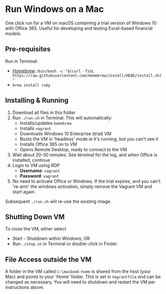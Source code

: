 # Run Windows on a Mac

One click run for a VM on macOS containing a trial version of Windows 10 with Office 365. Useful for developing and testing Excel-based financial models.

## Pre-requisites

Run in Terminal:

- [Homebrew](https://brew.sh/) `/bin/bash -c "$(curl -fsSL https://raw.githubusercontent.com/Homebrew/install/HEAD/install.sh)"`
- `brew install ruby`

## Installing & Running

1. Download all files in this folder
1. Run `./run.sh` in Terminal. This will automatically:
   - Installs/updates `homebrew`
   - Installs `vagrant`
   - Downloads Windows 10 Enterprise (trial) VM
   - Boots the VM in 'headless' mode ie it's running, but you can't see it
   - Installs Office 365 on to VM
   - Opens Remote Desktop, ready to connect to the VM
1. Wait about 20-30 minutes. See terminal for the log, and when Office is installed, continue
1. Login to VM using RDP
   - **Username**: `vagrant`
   - **Password**: `vagrant`
1. No need to activate Office or Windows. If the trial expires, and you can't 're-arm' the windows activation, simply remove the Vagrant VM and start again.

Subsequent `./run.sh` will re-use the existing image.

## Shutting Down VM

To close the VM, either select

- Start - Shutdown within Windows; OR
- Run `./stop.sh` in Terminal or double-click in Finder.

## File Access outside the VM

A folder in the VM called `C:\macbook-home` is shared from the host (your Mac) and points to your 'Home' folder. This is set in `Vagrantfile` and can be changed as necessary. You will need to shutdown and restart the VM per instructions above.
